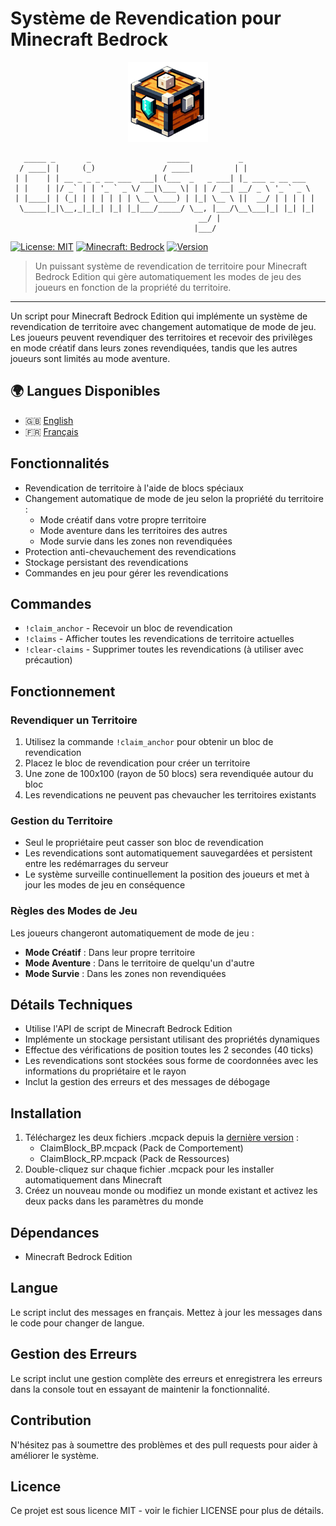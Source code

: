 # Système de Revendication pour Minecraft Bedrock

<div align="center">
  <img src="ClaimBlock_RP/pack_icon.png" alt="Logo du Système de Revendication" width="128" height="128">
</div>

```
   _____ _       _                 _____           _             
  / ____| |     (_)               / ____|         | |            
 | |    | | __ _ _ _ __ ___  ___| (___  _   _ ___| |_ ___ _ __ ___
 | |    | |/ _` | | '_ ` _ \/ __|\___ \| | | / __| __/ _ \ '_ ` _ \
 | |____| | (_| | | | | | | \__ \____) | |_| \__ \ ||  __/ | | | | |
  \_____|_|\__,_|_|_| |_| |_|___/_____/ \__, |___/\__\___|_| |_| |_|
                                          __/ |                      
                                         |___/                       
```

[![License: MIT](https://img.shields.io/badge/License-MIT-yellow.svg)](https://opensource.org/licenses/MIT)
[![Minecraft: Bedrock](https://img.shields.io/badge/Minecraft-Bedrock-green.svg)](https://www.minecraft.net/)
[![Version](https://img.shields.io/badge/version-1.0.12-blue.svg)](https://github.com/brucelightyear/minecraft_claim/releases)

> Un puissant système de revendication de territoire pour Minecraft Bedrock Edition qui gère automatiquement les modes de jeu des joueurs en fonction de la propriété du territoire.

---

Un script pour Minecraft Bedrock Edition qui implémente un système de revendication de territoire avec changement automatique de mode de jeu. Les joueurs peuvent revendiquer des territoires et recevoir des privilèges en mode créatif dans leurs zones revendiquées, tandis que les autres joueurs sont limités au mode aventure.

## 🌍 Langues Disponibles

- 🇬🇧 [English](README.md)
- 🇫🇷 [Français](README.fr.md)


## Fonctionnalités

- Revendication de territoire à l'aide de blocs spéciaux
- Changement automatique de mode de jeu selon la propriété du territoire :
  - Mode créatif dans votre propre territoire
  - Mode aventure dans les territoires des autres
  - Mode survie dans les zones non revendiquées
- Protection anti-chevauchement des revendications
- Stockage persistant des revendications
- Commandes en jeu pour gérer les revendications

## Commandes

- `!claim_anchor` - Recevoir un bloc de revendication
- `!claims` - Afficher toutes les revendications de territoire actuelles
- `!clear-claims` - Supprimer toutes les revendications (à utiliser avec précaution)

## Fonctionnement

### Revendiquer un Territoire

1. Utilisez la commande `!claim_anchor` pour obtenir un bloc de revendication
2. Placez le bloc de revendication pour créer un territoire
3. Une zone de 100x100 (rayon de 50 blocs) sera revendiquée autour du bloc
4. Les revendications ne peuvent pas chevaucher les territoires existants

### Gestion du Territoire

- Seul le propriétaire peut casser son bloc de revendication
- Les revendications sont automatiquement sauvegardées et persistent entre les redémarrages du serveur
- Le système surveille continuellement la position des joueurs et met à jour les modes de jeu en conséquence

### Règles des Modes de Jeu

Les joueurs changeront automatiquement de mode de jeu :
- **Mode Créatif** : Dans leur propre territoire
- **Mode Aventure** : Dans le territoire de quelqu'un d'autre
- **Mode Survie** : Dans les zones non revendiquées

## Détails Techniques

- Utilise l'API de script de Minecraft Bedrock Edition
- Implémente un stockage persistant utilisant des propriétés dynamiques
- Effectue des vérifications de position toutes les 2 secondes (40 ticks)
- Les revendications sont stockées sous forme de coordonnées avec les informations du propriétaire et le rayon
- Inclut la gestion des erreurs et des messages de débogage

## Installation

1. Téléchargez les deux fichiers .mcpack depuis la [dernière version](https://github.com/brucelightyear/minecraft_claim/releases/tag/v1.0.12) :
   - ClaimBlock_BP.mcpack (Pack de Comportement)
   - ClaimBlock_RP.mcpack (Pack de Ressources)
2. Double-cliquez sur chaque fichier .mcpack pour les installer automatiquement dans Minecraft
3. Créez un nouveau monde ou modifiez un monde existant et activez les deux packs dans les paramètres du monde

## Dépendances

- Minecraft Bedrock Edition

## Langue

Le script inclut des messages en français. Mettez à jour les messages dans le code pour changer de langue.

## Gestion des Erreurs

Le script inclut une gestion complète des erreurs et enregistrera les erreurs dans la console tout en essayant de maintenir la fonctionnalité.

## Contribution

N'hésitez pas à soumettre des problèmes et des pull requests pour aider à améliorer le système.

## Licence

Ce projet est sous licence MIT - voir le fichier LICENSE pour plus de détails.